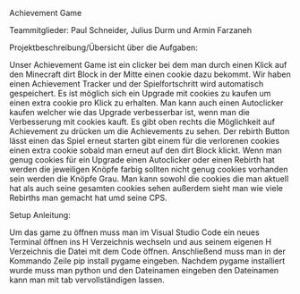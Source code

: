 Achievement Game

Teammitglieder: Paul Schneider, Julius Durm und Armin Farzaneh

Projektbeschreibung/Übersicht über die Aufgaben:

Unser Achievement Game ist ein clicker bei dem man durch einen Klick auf den Minecraft dirt Block in der Mitte einen cookie dazu bekommt.
Wir haben einen Achievement Tracker und der Spielfortschritt wird automatisch gespeichert. Es ist möglich sich ein Upgrade mit cookies 
zu kaufen um einen extra cookie pro Klick zu erhalten. Man kann auch einen Autoclicker kaufen welcher wie das Upgrade verbesserbar 
ist, wenn man die Verbesserung mit cookies kauft. Es gibt oben rechts die Möglichkeit auf Achievement zu drücken um die Achievements zu sehen.
Der rebirth Button lässt einen das Spiel erneut starten gibt einem für die verlorenen cookies einen extra cookie sobald man erneut auf den dirt Block klickt. 
Wenn man genug cookies für ein Upgrade einen Autoclicker oder einen Rebirth hat werden die jeweiligen Knöpfe farbig sollten nicht genug cookies vorhanden sein werden die Knöpfe Grau.
Man kann sowohl die cookies die man aktuell hat als auch seine gesamten cookies sehen außerdem sieht man wie viele Rebirths man gemacht hat umd seine CPS.

Setup Anleitung:

Um das game zu öffnen muss man im Visual Studio Code ein neues Terminal öffnen ins H Verzeichnis wechseln und aus seinem eigenen H Verzeichnis die Datei mit dem Code öffnen.
Anschließend muss man in der Kommando Zeile pip install pygame eingeben. Nachdem pygame installiert wurde muss man python und den Dateinamen eingeben den Dateinamen kann man mit tab vervollständigen lassen. 
